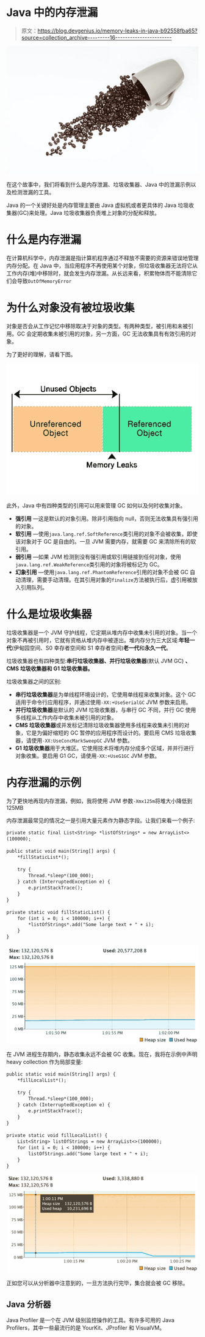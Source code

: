 # Java 中的内存泄漏

> 原文：<https://blog.devgenius.io/memory-leaks-in-java-b92558fba65?source=collection_archive---------16----------------------->

![](img/d00c933bc5a1955ecd83391bfd8c434d.png)

在这个故事中，我们将看到什么是内存泄漏、垃圾收集器、Java 中的泄漏示例以及检测泄漏的工具。

Java 的一个关键好处是内存管理主要由 Java 虚拟机或者更具体的 Java 垃圾收集器(GC)来处理。Java 垃圾收集器负责堆上对象的分配和释放。

# 什么是内存泄漏

在计算机科学中，内存泄漏是指计算机程序通过不释放不需要的资源来错误地管理内存分配。在 Java 中，当应用程序不再使用某个对象，但垃圾收集器无法将它从工作内存(堆)中移除时，就会发生内存泄漏。从长远来看，积累物体而不能清除它们会导致`OutOfMemoryError`

# 为什么对象没有被垃圾收集

对象是否会从工作记忆中移除取决于对象的类型。有两种类型，被引用和未被引用。GC 会定期收集未被引用的对象，另一方面，GC 无法收集具有有效引用的对象。

为了更好的理解，请看下图。

![](img/5842358f7b1a86a33e6a79e57c59f153.png)

此外，Java 中有四种类型的引用可以用来管理 GC 如何以及何时收集对象。

*   **强引用** —这是默认的对象引用。除非引用指向 null，否则无法收集具有强引用的对象。
*   **软引用** —使用`java.lang.ref.SoftReference`类引用的对象不会被收集，即使该对象对于 GC 是自由的。一旦 JVM 需要内存，就需要 GC 来清除所有的软引用。
*   **弱引用** —如果 JVM 检测到没有强引用或软引用链接到任何对象，使用`java.lang.ref.WeakReference`类引用的对象将被标记为 GC。
*   **幻象引用** —使用`java.lang.ref.PhantomReference`引用的对象不会被 GC 自动清理，需要手动清理。在其引用对象的`finalize`方法被执行后，虚引用被放入引用队列。

# 什么是垃圾收集器

垃圾收集器是一个 JVM 守护线程，它定期从堆内存中收集未引用的对象。当一个对象不再被引用时，它就有资格从堆内存中被逐出。堆内存分为三大区域:**年轻一代**(伊甸园空间、S0 幸存者空间和 S1 幸存者空间)**老一代**和**永久一代**。

垃圾收集器也有四种类型:**串行垃圾收集器、并行垃圾收集器**(默认 JVM GC) **、CMS 垃圾收集器和 G1 垃圾收集器。**

垃圾收集器之间的区别:

*   **串行垃圾收集器**是为单线程环境设计的，它使用单线程来收集对象。这个 GC 适用于命令行应用程序，并通过使用`-XX:+UseSerialGC` JVM 参数来启用。
*   **并行垃圾收集器**是默认的 JVM 垃圾收集器，与串行 GC 不同，并行 GC 使用多线程从工作内存中收集未被引用的对象。
*   **CMS 垃圾收集器**或并发标记清除垃圾收集器使用多线程来收集未引用的对象，它是为偏好缩短的 GC 暂停的应用程序而设计的。要启用 CMS 垃圾收集器，请使用`-XX:UseConcMarkSweepGC` JVM 参数。
*   **G1 垃圾收集器**用于大堆区。它使用技术将堆内存分成多个区域，并并行进行对象收集。要启用 G1 GC，请使用`-XX:+UseG1GC` JVM 参数。

# 内存泄漏的示例

为了更快地再现内存泄漏，例如，我将使用 JVM 参数`-Xmx125m`将堆大小降低到 125MB

内存泄漏最常见的情况之一是引用大量元素作为静态字段。让我们来看一个例子:

```
private static final List<String> *listOfStrings* = new ArrayList<>(100000);

public static void main(String[] args) {
    *fillStaticList*();

    try {
        Thread.*sleep*(100_000);
    } catch (InterruptedException e) {
        e.printStackTrace();
    }
}

private static void fillStaticList() {
    for (int i = 0; i < 100000; i++) {
        *listOfStrings*.add("Some large text + " + i);
    }
}
```

![](img/1d1a36fb5e9d0cc6c97d26255249b0f3.png)

在 JVM 进程生存期内，静态收集永远不会被 GC 收集。现在，我将在示例中声明 heavy collection 作为局部变量:

```
public static void main(String[] args) {
    *fillLocalList*();

    try {
        Thread.*sleep*(100_000);
    } catch (InterruptedException e) {
        e.printStackTrace();
    }
}

private static void fillLocalList() {
    List<String> listOfStrings = new ArrayList<>(100000);
    for (int i = 0; i < 100000; i++) {
        listOfStrings.add("Some large text + " + i);
    }
}
```

![](img/4c778322b62e953c6d91fa41168eb54a.png)

正如您可以从分析器中注意到的，一旦方法执行完毕，集合就会被 GC 移除。

## Java 分析器

Java Profiler 是一个在 JVM 级别监控操作的工具。有许多可用的 Java Profilers，其中一些最流行的是 YourKit、JProfiler 和 VisualVM。